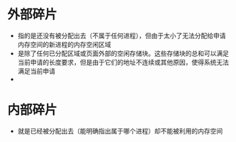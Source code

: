 # 外部碎片

- 指的是还没有被分配出去（不属于任何进程），但由于太小了无法分配给申请内存空间的新进程的内存空闲区域
- 是除了任何已分配区域或页面外部的空闲存储块。这些存储块的总和可以满足当前申请的长度要求，但是由于它们的地址不连续或其他原因，使得系统无法满足当前申请
- 





# 内部碎片

- 就是已经被分配出去（能明确指出属于哪个进程）却不能被利用的内存空间